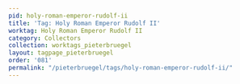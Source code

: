 ```yaml
---
pid: holy-roman-emperor-rudolf-ii
title: 'Tag: Holy Roman Emperor Rudolf II'
worktag: Holy Roman Emperor Rudolf II
category: Collectors
collection: worktags_pieterbruegel
layout: tagpage_pieterbruegel
order: '081'
permalink: "/pieterbruegel/tags/holy-roman-emperor-rudolf-ii/"
---
```

